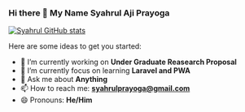 ### Hi there 👋 My Name Syahrul Aji Prayoga


[![Syahrul GitHub stats](https://github-readme-stats.vercel.app/api?username=codevsp&show_icons=true&theme=dark)](https://github.com/anuraghazra/github-readme-stats)

Here are some ideas to get you started:

- 🔭 I’m currently working on **Under Graduate Reasearch Proposal**
- 🌱 I’m currently focus on learning **Laravel and PWA**
- 💬 Ask me about **Anything**
- 📫 How to reach me: **[syahrulprayoga@gmail.com](mailto:syahrulprayoga@gmail.com)**
- 😄 Pronouns: **He/Him**

<!-- - 👯 I’m looking to collaborate on ...
- 🤔 I’m looking for help with ...
- ⚡ Fun fact: ... (under pronouns) -->


